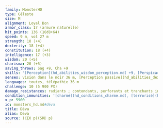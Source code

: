 ```yaml
---
family: MonsterHD
type: Céleste
size: M
alignment: Loyal Bon
armor_class: 17 (armure naturelle)
hit_points: 136 (16d8+64)
speed: 9 m, vol 27 m
strength: 18 (+4)
dexterity: 18 (+4)
constitution: 18 (+4)
intelligence: 17 (+3)
wisdom: 20 (+5)
charisma: 20 (+5)
saving_throws: Sag +9, Cha +9
skills: '[Perception](hd_abilities_wisdom_perception.md) +9, [Perspicacité](hd_abilities_wisdom_perspicacite.md) +9'
senses: vision dans le noir 36 m, [Perception passive](hd_abilities_dexterity_perception_passive.md) 19
languages: toutes, télépathie 36 m
challenge: 10 (5 900 PX)
damage_resistances: radiants ; contondants, perforants et tranchants infligés par des attaques non-magiques
condition_immunities: '[charmé](hd_conditions_charme.md), [terrorisé](hd_conditions_terrorise.md) et [épuisé](hd_conditions_fatigue_et_epuisement.md)'
x_p: 5900
id: monsters_hd.md#déva
title: Déva
alias: Deva
source: (CEO p)(SRD p)
---
```


